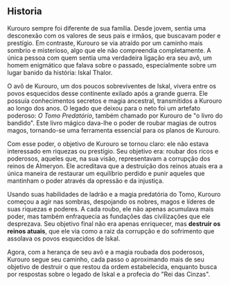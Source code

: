 ## Historia

Kurouro sempre foi diferente de sua família. Desde jovem, sentia uma desconexão com os valores de seus pais e irmãos, que buscavam poder e prestígio. Em contraste, Kurouro se via atraído por um caminho mais sombrio e misterioso, algo que ele não compreendia completamente. A única pessoa com quem sentia uma verdadeira ligação era seu avô, um homem enigmático que falava sobre o passado, especialmente sobre um lugar banido da história: Iskal Thalor.

O avô de Kurouro, um dos poucos sobreviventes de Iskal, vivera entre os povos esquecidos desse continente exilado após a grande guerra. Ele possuía conhecimentos secretos e magia ancestral, transmitidos a Kurouro ao longo dos anos. O legado que deixou para o neto foi um artefato poderoso: *O Tomo Predatório*, também chamado por Kurouro de "o livro do bandido". Este livro mágico dava-lhe o poder de roubar magias de outros magos, tornando-se uma ferramenta essencial para os planos de Kurouro.

Com esse poder, o objetivo de Kurouro se tornou claro: ele não estava interessado em riquezas ou prestígio. Seu objetivo era: roubar dos ricos e poderosos, aqueles que, na sua visão, representavam a corrupção dos reinos de Almeryon. Ele acreditava que a destruição dos reinos atuais era a única maneira de restaurar um equilíbrio perdido e punir aqueles que mantinham o poder através da opressão e da injustiça.

Usando suas habilidades de ladrão e a magia predatória do Tomo, Kurouro começou a agir nas sombras, despojando os nobres, magos e líderes de suas riquezas e poderes. A cada roubo, ele não apenas acumulava mais poder, mas também enfraquecia as fundações das civilizações que ele desprezava. Seu objetivo final não era apenas enriquecer, mas **destruir os reinos atuais**, que ele via como a raiz da corrupção e do sofrimento que assolava os povos esquecidos de Iskal.

Agora, com a herança de seu avô e a magia roubada dos poderosos, Kurouro segue seu caminho, cada passo o aproximando mais de seu objetivo de destruir o que restou da ordem estabelecida, enquanto busca por respostas sobre o legado de Iskal e a profecia do "Rei das Cinzas".
